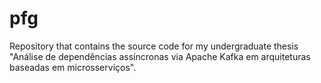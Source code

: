 # pfg
Repository that contains the source code for my undergraduate thesis  "Análise de dependências assíncronas via Apache Kafka em arquiteturas baseadas em microsserviços".
